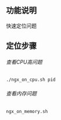 
## 功能说明
 快速定位问题

## 定位步骤

###### 查看CPU高问题
`
./ngx_on_cpu.sh pid
`


###### 查看内存问题
`
ngx_on_memory.sh
`
